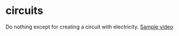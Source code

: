 # circuits
Do nothing except for creating a circuit with electricity.
[Sample video](https://www.youtube.com/watch?v=FKBWR0rPc8w)

